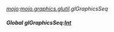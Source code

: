 _[mojo](../../modules/mojo/mojo-module.md):[mojo.graphics.glutil](../../modules/mojo/mojo-graphics-glutil.md).glGraphicsSeq_
##### Global glGraphicsSeq:[Int](../../modules/wonkey/wonkey-types-int.md)
